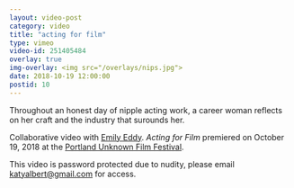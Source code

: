 ```yaml
---
layout: video-post
category: video
title: "acting for film"
type: vimeo
video-id: 251405484
overlay: true
img-overlay: <img src="/overlays/nips.jpg">
date: 2018-10-19 12:00:00
postid: 10
---
```

Throughout an honest day of nipple acting work, a career woman reflects on her craft and the industry that surounds her. 

Collaborative video with [Emily Eddy](http://emily-eddy.com/emilyeddy/). *Acting for Film* premiered on October 19, 2018 at the [Portland Unknown Film Festival](http://www.portlandunknown.com/).

This video is password protected due to nudity, please email katyalbert@gmail.com for access.

